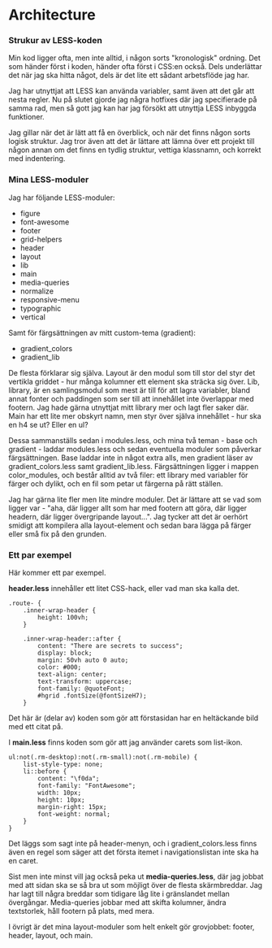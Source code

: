 Architecture
===============

### Strukur av LESS-koden

Min kod ligger ofta, men inte alltid, i någon sorts "kronologisk" ordning. Det som händer först i koden, händer ofta först i CSS:en också. Dels underlättar det när jag ska hitta något, dels är det lite ett sådant arbetsflöde jag har.

Jag har utnyttjat att LESS kan använda variabler, samt även att det går att nesta regler. Nu på slutet gjorde jag några hotfixes där jag specifierade på samma rad, men så gott jag kan har jag försökt att utnyttja LESS inbyggda funktioner.

Jag gillar när det är lätt att få en överblick, och när det finns någon sorts logisk struktur. Jag tror även att det är lättare att lämna över ett projekt till någon annan om det finns en tydlig struktur, vettiga klassnamn, och korrekt med indentering.

### Mina LESS-moduler

Jag har följande LESS-moduler:

* figure
* font-awesome
* footer
* grid-helpers
* header
* layout
* lib
* main
* media-queries
* normalize
* responsive-menu
* typographic
* vertical

Samt för färgsättningen av mitt custom-tema (gradient):

* gradient_colors
* gradient_lib

De flesta förklarar sig själva. Layout är den modul som till stor del styr det vertikla griddet - hur många kolumner ett element ska sträcka sig över. Lib, library, är en samlingsmodul som mest är till för att lagra variabler, bland annat fonter och paddingen som ser till att innehållet inte överlappar med footern. Jag hade gärna utnyttjat mitt library mer och lagt fler saker där. Main har ett lite mer obskyrt namn, men styr över själva innehållet - hur ska en h4 se ut? Eller en ul?

Dessa sammanställs sedan i modules.less, och mina två teman - base och gradient - laddar modules.less och sedan eventuella moduler som påverkar färgsättningen. Base laddar inte in något extra alls, men gradient läser av gradient_colors.less samt gradient_lib.less. Färgsättningen ligger i mappen color_modules, och består alltid av två filer: ett library med variabler för färger och dylikt, och en fil som petar ut färgerna på rätt ställen.

Jag har gärna lite fler men lite mindre moduler. Det är lättare att se vad som ligger var - "aha, där ligger allt som har med footern att göra, där ligger headern, där ligger övergripande layout...". Jag tycker att det är oerhört smidigt att kompilera alla layout-element och sedan bara lägga på färger eller små fix på den grunden.

### Ett par exempel

Här kommer ett par exempel.

**header.less** innehåller ett litet CSS-hack, eller vad man ska kalla det.

~~~~
.route- {
    .inner-wrap-header {
        height: 100vh;
    }

    .inner-wrap-header::after {
        content: "There are secrets to success";
        display: block;
        margin: 50vh auto 0 auto;
        color: #000;
        text-align: center;
        text-transform: uppercase;
        font-family: @quoteFont;
        #hgrid .fontSize(@fontSizeH7);
    }
~~~~

Det här är (delar av) koden som gör att förstasidan har en heltäckande bild med ett citat på.

I **main.less** finns koden som gör att jag använder carets som list-ikon.

~~~~
ul:not(.rm-desktop):not(.rm-small):not(.rm-mobile) {
    list-style-type: none;
    li::before {
        content: "\f0da";
        font-family: "FontAwesome";
        width: 10px;
        height: 10px;
        margin-right: 15px;
        font-weight: normal;
    }
}
~~~~

Det läggs som sagt inte på header-menyn, och i gradient_colors.less finns även en regel som säger att det första itemet i navigationslistan inte ska ha en caret.

Sist men inte minst vill jag också peka ut **media-queries.less**, där jag jobbat med att sidan ska se så bra ut som möjligt över de flesta skärmbreddar. Jag har lagt till några breddar som tidigare låg lite i gränslandet mellan övergångar. Media-queries jobbar med att skifta kolumner, ändra textstorlek, håll footern på plats, med mera.

I övrigt är det mina layout-moduler som helt enkelt gör grovjobbet: footer, header, layout, och main.
